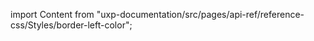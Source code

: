 
import Content from "uxp-documentation/src/pages/api-ref/reference-css/Styles/border-left-color";

<Content query="product=xd"/>
